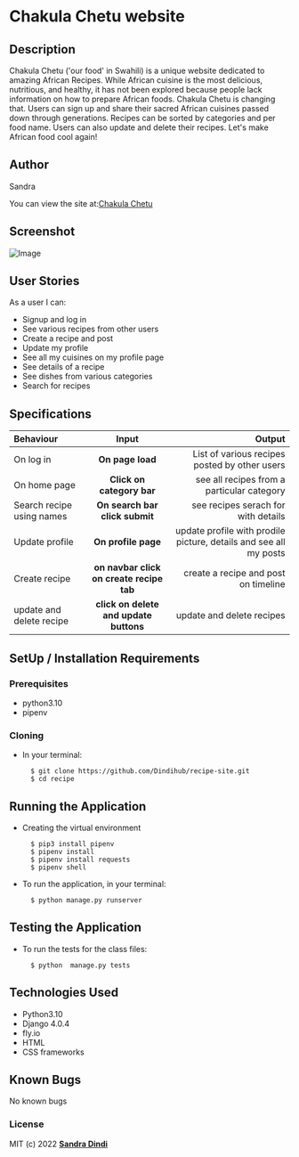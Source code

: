 
# Chakula Chetu website

## Description

Chakula Chetu ('our food' in Swahili) is a unique website dedicated to amazing African Recipes. While African cuisine is the most delicious, nutritious, and healthy, it has not been explored because people lack information on how to prepare African foods. Chakula Chetu is changing that. Users can sign up and share their sacred African cuisines passed down through generations. Recipes can be sorted by categories and per food name. Users can also update and delete their recipes. Let's make African food cool again! 


## Author

Sandra 

You can view the site at:[Chakula Chetu](https://recipe-nyumbani.fly.dev/)

## Screenshot
![Image](https://github.com/user-attachments/assets/9fdf0717-e8e3-4c57-adac-ea51a440eac2)


## User Stories
As a user I can:
* Signup and log in  
* See various recipes from other users
* Create a recipe and post
* Update my profile
* See all my cuisines on my profile page
* See details of a recipe
* See dishes from various categories
* Search for recipes 


## Specifications
| Behaviour | Input | Output |
| :---------------- | :---------------: | ------------------: |
| On log in | **On page load** | List of various recipes posted by other users|
| On home page | **Click on category bar** | see all recipes from a particular category|
| Search recipe using names | **On search bar click submit** | see recipes serach for with details |
| Update profile| **On profile page** | update profile with prodile picture, details and see all my posts|
| Create recipe| **on navbar click on create recipe tab** |  create a recipe and post on timeline|
|update and delete recipe| **click on delete and update buttons** |update and delete recipes  


## SetUp / Installation Requirements
### Prerequisites
* python3.10
* pipenv


### Cloning
* In your terminal:

        $ git clone https://github.com/Dindihub/recipe-site.git
        $ cd recipe

## Running the Application
* Creating the virtual environment

        $ pip3 install pipenv 
        $ pipenv install 
        $ pipenv install requests
        $ pipenv shell
        
       


* To run the application, in your terminal:

        $ python manage.py runserver
        

## Testing the Application
* To run the tests for the class files:

        $ python  manage.py tests 

## Technologies Used
* Python3.10
* Django 4.0.4
* fly.io
* HTML
* CSS frameworks

## Known Bugs
No known bugs

### License
MIT (c) 2022 **[Sandra Dindi](https://recipe-nyumbani.fly.dev/)**

